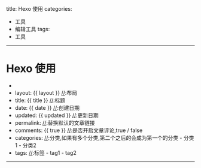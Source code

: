 title: Hexo 使用
categories:
- 工具
- 编辑工具
tags:
- 工具
---

# Hexo 使用
<!--more-->
* [//]:这东西是注释,浏览器不显示
* layout: {{ layout }}	       [//]:布局
* title: {{ title }} 			    [//]:标题
* date:	 {{ date }}		          [//]:创建日期
* updated: {{ updated }} 		 [//]:更新日期
* permalink:                    [//]:替换默认的文章链接
* comments: {{ true }}	       [//]:是否开启文章评论,true / false
* categories:		                [//]:分类,如果有多个分类,第二个之后的会成为第一个的分类
    \- 分类1
    \- 分类2
* tags:			                   [//]:标签
    \- tag1
    \- tag2
---	
